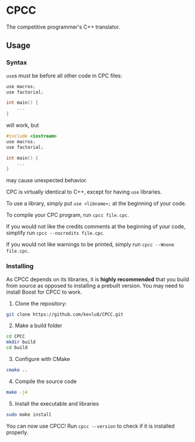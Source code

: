 # CPCC

The competitive programmer's C++ translator.

## Usage

### Syntax

`use`s must be before all other code in CPC files:

```cpp
use macros;
use factorial;

int main() {
	...
}
```

will work, but

```cpp
#include <iostream>
use macros;
use factorial;

int main() {
	...
}
```

may cause unexpected behavior.

CPC is virtually identical to C++, except for having `use` libraries.

To use a library, simply put `use <libname>;` at the beginning of your code.

To compile your CPC program, run `cpcc file.cpc`.

If you would not like the credits comments at the beginning of your code, simplify run `cpcc --nocredits file.cpc`.

If you would not like warnings to be printed, simply run `cpcc --Wnone file.cpc`.

### Installing

As CPCC depends on its libraries, it is **highly recommended** that you build from source as opposed to installing a prebuilt version. You may need to install Boost for CPCC to work.

1. Clone the repository: 

```sh
git clone https://github.com/kevlu8/CPCC.git
```

2. Make a build folder

```sh
cd CPCC
mkdir build
cd build
```

3. Configure with CMake

```sh
cmake ..
```

4. Compile the source code

```sh
make -j4
```

5. Install the executable and libraries

```sh
sudo make install
```

You can now use CPCC! Run `cpcc --version` to check if it is installed properly.

